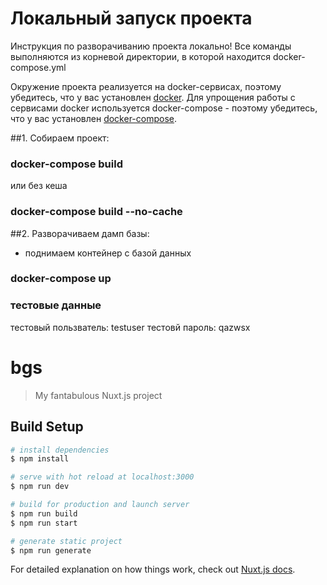 # Локальный запуск проекта

Инструкция по разворачиванию проекта локально!
Все команды выполняются из корневой директории, в которой находится  docker-compose.yml

Окружение проекта реализуется на docker-сервисах, поэтому убедитесь, что у вас установлен [docker](https://docs.docker.com/engine/installation/).
Для упрощения работы с сервисами docker используется docker-compose - поэтому убедитесь, что у вас установлен [docker-compose](https://docs.docker.com/compose/install/).

##1. Собираем проект:
### docker-compose build
или без кеша 
### docker-compose build --no-cache

##2. Разворачиваем дамп базы:
 - поднимаем контейнер с базой данных
### docker-compose up 

### тестовые данные
тестовый пользватель: testuser
тестовй пароль: qazwsx



# bgs

> My fantabulous Nuxt.js project

## Build Setup

```bash
# install dependencies
$ npm install

# serve with hot reload at localhost:3000
$ npm run dev

# build for production and launch server
$ npm run build
$ npm run start

# generate static project
$ npm run generate
```

For detailed explanation on how things work, check out [Nuxt.js docs](https://nuxtjs.org).
